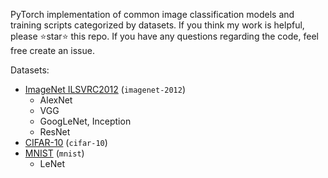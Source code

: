 PyTorch implementation of common image classification models and training scripts categorized by datasets. If you think my work is helpful, please ⭐star⭐ this repo. If you have any questions regarding the code, feel free create an issue.

Datasets:

- [ImageNet ILSVRC2012](http://www.image-net.org/challenges/LSVRC/2012/) (`imagenet-2012`)
    * AlexNet
    * VGG
    * GoogLeNet, Inception
    * ResNet
- [CIFAR-10](https://www.cs.toronto.edu/~kriz/cifar.html) (`cifar-10`)
- [MNIST](http://yann.lecun.com/exdb/mnist/) (`mnist`)
    * LeNet